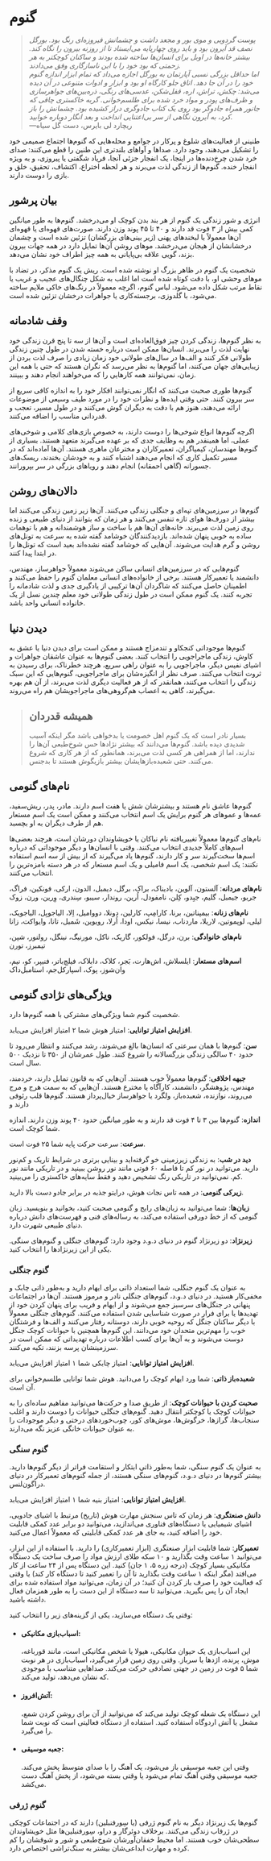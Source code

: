 # گنوم
> *پوست گردویی و موی بور و مجعد داشت و چشمانش فیروزه‌ای رنگ بود. بورگل نصف قد آیرون بود و باید روی چهارپایه می‌ایستاد تا از روزنه بیرون را نگاه کند. بیشتر خانه‌ها در اوبل برای انسان‌ها ساخته شده بودند و ساکنان کوچکتر به هر زحمتی که بود خود را با این ناسازگاری وفق می‌دادند.*  
> *اما حداقل بزرگی نسبی آپارتمان به بورگل اجازه می‌داد که تمام ابزار اندازه گنوم خود را در آن جا دهد. اتاق جلو کارگاه او بود و ابزار و ادوات متنوعی در آن دیده می‌شد: چکش، تراش، اره، قفل‌شکن، عدسی‌های رنگی، ذره‌بین‌های جواهرسازی و ظرف‌های پودر و مواد خرد شده برای طلسم‌خوانی. گربه خاکستری چاقی که جانور همراه جادوگر بود روی یک کتاب جادوگری دراز کشیده بود. چشمانش را باز کرد، به آیرون نگاهی از سر بی‌اعتنایی انداخت و بعد انگار دوباره خوابید.*  
—ریچارد لی بایرس، دست گل سیاه

طنینی از فعالیت‌های شلوغ و پرکار در جوامع و محله‌هایی که گنوم‌ها اجتماع صمیمی خود را تشکیل می‌دهند، وجود دارد. صداها و آواهای بلندتری این طنین را قطع می‌کنند: صدای خرد شدن چرخ‌دنده‌ها در اینجا، یک انفجار جزئی آنجا، فریاد شگفتی یا پیروزی، و به ویژه انفجار خنده. گنوم‌ها از زندگی لذت می‌برند و هر لحظه اختراع، اکتشاف، تحقیق، خلق و بازی را دوست دارند.

## بیان پرشور
انرژی و شور زندگی یک گنوم از هر بند بدن کوچک او می‌درخشد. گنوم‌ها به طور میانگین کمی بیش از ۳ فوت قد دارند و ۴۰ تا ۴۵ پوند وزن دارند. صورت‌های قهوه‌ای یا قهوه‌ای آن‌ها معمولاً با لبخندهای پهنی (زیر بینی‌های بزرگشان) تزئین شده است و چشمان درخشانشان از هیجان می‌درخشد. موهای روشن آن‌ها تمایل دارد در همه جهات بیرون بزند، گویی علاقه بی‌پایانی به همه چیز اطراف خود نشان می‌دهد.

شخصیت یک گنوم در ظاهر بزرگ او نوشته شده است. ریش یک گنوم مذکر، در تضاد با موهای وحشی او، با دقت کوتاه شده است اما اغلب به شکل چنگال‌های عجیب و غریب یا نقاط مرتب شکل داده می‌شود. لباس گنوم، اگرچه معمولاً در رنگ‌های خاکی ملایم ساخته می‌شود، با گلدوزی، برجسته‌کاری یا جواهرات درخشان تزئین شده است.

## وقف شادمانه
به نظر گنوم‌ها، زندگی کردن چیز فوق‌العاده‌ای است و آن‌ها از سه تا پنج قرن زندگی خود نهایت لذت را می‌برند. انسان‌ها ممکن است درباره خسته شدن در طول چنین زندگی طولانی فکر کنند و الف‌ها در سال‌های طولانی خود زمان زیادی را صرف لذت بردن از زیبایی‌های جهان می‌کنند، اما گنوم‌ها به نظر می‌رسد که نگران هستند که حتی با همه این زمان، نمی‌توانند همه کارهایی را که می‌خواهند انجام دهند و ببینند.

گنوم‌ها طوری صحبت می‌کنند که انگار نمی‌توانند افکار خود را به اندازه کافی سریع از سر بیرون کنند. حتی وقتی ایده‌ها و نظرات خود را در مورد طیف وسیعی از موضوعات ارائه می‌دهند، هنوز هم با دقت به دیگران گوش می‌کنند و در طول مسیر، تعجب و قدردانی مناسب را اضافه می‌کنند.

اگرچه گنوم‌ها انواع شوخی‌ها را دوست دارند، به خصوص بازی‌های کلامی و شوخی‌های عملی، اما همینقدر هم به وظایف جدی که بر عهده می‌گیرند متعهد هستند. بسیاری از گنوم‌ها مهندسان، کیمیاگران، تعمیرکاران و مخترعان ماهری هستند. آن‌ها آماده‌اند که در مسیر تکمیل کاری که انجام می‌دهند اشتباه کنند و به خودشان بخندند، ریسک‌های جسورانه (گاهی احمقانه) انجام دهند و رویاهای بزرگی در سر بپرورانند.

## دالان‌های روشن
گنوم‌ها در سرزمین‌های تپه‌ای و جنگلی زندگی می‌کنند. آن‌ها زیر زمین زندگی می‌کنند اما بیشتر از دورف‌ها هوای تازه تنفس می‌کنند و هر زمان که بتوانند از دنیای طبیعی و زنده روی زمین لذت می‌برند. خانه‌های آن‌ها هم با ساخت و ساز هوشمندانه و هم با توهمات ساده به خوبی پنهان شده‌اند. بازدیدکنندگان خوشامد گفته شده به سرعت به تونل‌های روشن و گرم هدایت می‌شوند. آن‌هایی که خوشامد گفته نشده‌اند بعید است که تونل‌ها را در ابتدا پیدا کنند.

گنوم‌هایی که در سرزمین‌های انسانی ساکن می‌شوند معمولاً جواهرساز، مهندس، دانشمند یا تعمیرکار هستند. برخی از خانواده‌های انسانی معلمان گنوم را حفظ می‌کنند و اطمینان حاصل می‌کنند که شاگردان آن‌ها ترکیبی از یادگیری جدی و لذت شادمانه را تجربه کنند. یک گنوم ممکن است در طول زندگی طولانی خود معلم چندین نسل از یک خانواده انسانی واحد باشد.

## دیدن دنیا
گنوم‌ها موجوداتی کنجکاو و تندمزاج هستند و ممکن است برای دیدن دنیا یا عشق به کاوش، زندگی ماجراجویی را انتخاب کنند. بعضی گنوم‌ها به عنوان عاشقان جواهرات و اشیای نفیس دیگر، ماجراجویی را به عنوان راهی سریع، هرچند خطرناک، برای رسیدن به ثروت انتخاب می‌کنند. صرف نظر از انگیزه‌شان برای ماجراجویی، گنوم‌هایی که این سبک زندگی را انتخاب می‌کنند، همانقدر که از هر فعالیت دیگری لذت می‌برند، از آن هم بهره می‌گیرند، گاهی به اعصاب هم‌گروهی‌های ماجراجویشان هم راه می‌روند.

> ## همیشه قدردان
> بسیار نادر است که یک گنوم اهل خصومت یا بدخواهی باشد مگر اینکه آسیب شدیدی دیده باشد. گنوم‌ها می‌دانند که بیشتر نژادها حس شوخ‌طبعی آن‌ها را ندارند، اما از همراهی هر کسی لذت می‌برند، همانطور که از هر کاری که شروع می‌کنند. حتی شعبده‌بازهایشان بیشتر بازیگوش هستند تا بدجنس.


## نام‌های گنومی
گنوم‌ها عاشق نام هستند و بیشترشان شش یا هفت اسم دارند. مادر، پدر، ریش‌سفید، عمه‌ها و عموهای هر گنوم برایش یک اسم انتخاب می‌کنند و ممکن است یک اسم مستعار هم از طرف دیگران به او بچسبد.

نام‌های گنوم‌ها معمولاً تغییریافته نام نیاکان یا خویشاوندان دورشان است، هرچند بعضی‌ها اسم‌های کاملاً جدیدی انتخاب می‌کنند. وقتی با انسان‌ها و دیگر موجوداتی که درباره اسم‌ها سخت‌گیرند سر و کار دارند، گنوم‌ها یاد می‌گیرند که از بیش از سه اسم استفاده نکنند: یک اسم شخصی، یک اسم فامیلی و یک اسم مستعار که در هر دسته بامزه‌ترین را انتخاب می‌کنند.

**نام‌های مردانه**: آلستون، آلوین، بادیناک، براک، برگل، دیمبل، الدون، ارکی، فونکین، فراگ، جربو، جیمبل، گلیم، جبِدو، کِلن، نامفودل، اُرین، روندار، سیبو، سِندری، وِرین، ورن، زوک

**نام‌های زنانه**: بیمپناتین، برنا، کارامِپ، کارلین، دونلا، دووامیل، اِلا، الیاجوبِل، الیاجویک، لیلی، لوپموتین، لاریلا، ماردناب، نیسا، نیکس، اودا، اُرلا، رویوین، شَمیل، تانا، وایواکت، زانا

**نام‌های خانوادگی**: برن، درگل، فولکور، گاریک، ناکل، مورنیگ، نینگل، رولنور، شپن، تیمبرز، تورن

**اسم‌های مستعار**: ایلسلاش، اش‌هارت، بَجر، کلاک، دابلاک، فیلچ‌باتر، فنیپر، کو، نیم، وان‌شوز، پوک، اسپارکل‌جم، استامبل‌داک

## ویژگی‌های نژادی گنومی
شخصیت گنوم شما ویژگی‌های مشترکی با همه گنوم‌ها دارد.

**افزایش امتیاز توانایی**: امتیاز هوش شما ۲ امتیاز افزایش می‌یابد.

**سن**: گنوم‌ها با همان سرعتی که انسان‌ها بالغ می‌شوند، رشد می‌کنند و انتظار می‌رود تا حدود ۴۰ سالگی زندگی بزرگسالانه را شروع کنند. طول عمرشان از ۳۵۰ تا نزدیک ۵۰۰ سال است.

**جبهه اخلاقی**: گنوم‌ها معمولاً خوب هستند. آن‌هایی که به قانون تمایل دارند، خردمند، مهندس، پژوهشگر، دانشمند، کارآگاه یا مخترع هستند. آن‌هایی که به سمت هرج و مرج می‌روند، نوازنده، شعبده‌باز، ولگرد یا جواهرساز خیال‌پرداز هستند. گنوم‌ها قلب رئوفی دارند و

**اندازه**: گنوم‌ها بین ۳ تا ۴ فوت قد دارند و به طور میانگین حدود ۴۰ پوند وزن دارند. اندازه شما کوچک است.

**سرعت**: سرعت حرکت پایه شما ۲۵ فوت است.

**دید در شب**: به زندگی زیرزمینی خو گرفته‌اید و بینایی برتری در شرایط تاریک و کم‌نور دارید. می‌توانید در نور کم تا فاصله ۶۰ فوتی مانند نور روشن ببینید و در تاریکی مانند نور کم. نمی‌توانید در تاریکی رنگ تشخیص دهید و فقط سایه‌های خاکستری را می‌بینید.

**زیرکی گنومی**: در همه تاس نجات هوش، درایتو جذبه  در برابر جادو دست بالا دارید.

**زبان‌ها**: شما می‌توانید به زبان‌های رایج و گنومی صحبت کنید، بخوانید و بنویسید. زبان گنومی که از خط دورفی استفاده می‌کند، به رساله‌های فنی و فهرست‌های دانش درباره دنیای طبیعی شهرت دارد.

**زیرنژاد**: دو زیرنژاد گنوم در دنیای د.و.د وجود دارد: گنوم‌های جنگلی و گنوم‌های سنگی. یکی از این زیرنژادها را انتخاب کنید.

### گنوم جنگلی
به عنوان یک گنوم جنگلی، شما استعداد ذاتی برای ایهام دارید و به‌طور ذاتی چابک و مخفی‌کار هستید. در دنیای د.و.د، گنوم‌های جنگلی نادر و مرموز هستند. آن‌ها در اجتماعات پنهانی در جنگل‌های سرسبز جمع می‌شوند و از ایهام و فریب برای پنهان کردن خود از تهدیدها یا برای فرار در صورت شناسایی شدن استفاده می‌کنند. گنوم‌های جنگلی معمولاً با دیگر ساکنان جنگل که روحیه خوبی دارند، دوستانه رفتار می‌کنند و الف‌ها و فرشتگان خوب را مهم‌ترین متحدان خود می‌دانند. این گنوم‌ها همچنین با حیوانات کوچک جنگل دوست می‌شوند و به آن‌ها برای کسب اطلاعات درباره تهدیداتی که ممکن است در سرزمینشان پرسه بزنند، تکیه می‌کنند.

**افزایش امتیاز توانایی**: امتیاز چابکی شما ۱ امتیاز افزایش می‌یابد.

**شعبده‌باز ذاتی**: شما ورد ایهام کوچک را می‌دانید. هوش شما توانایی طلسم‌خوانی برای آن است.

**صحبت کردن با حیوانات کوچک**: از طریق صدا و حرکت‌ها می‌توانید مفاهیم ساده‌ای را به حیوانات کوچک یا کوچکتر انتقال دهید. گنوم‌های جنگلی حیوانات را دوست دارند و اغلب سنجاب‌ها، گرازها، خرگوش‌ها، موش‌های کور، چوب‌خوردهای درختی و دیگر موجودات را به عنوان حیوانات خانگی عزیز نگه می‌دارند.

### گنوم سنگی
به عنوان یک گنوم سنگی، شما به‌طور ذاتی ابتکار و استقامت فراتر از دیگر گنوم‌ها دارید. بیشتر گنوم‌ها در دنیای د.و.د، گنوم‌های سنگی هستند، از جمله گنوم‌های تعمیرکار در دنیای دراگون‌لنس.

**افزایش امتیاز توانایی**: امتیاز بنیه شما ۱ امتیاز افزایش می‌یابد.

**دانش صنعتگری**: هر زمان که تاس سنجش مهارت هوش (تاریخ) مرتبط با اشیای جادویی، اشیای شیمیایی یا دستگاه‌های فناوری می‌اندازید، می‌توانید دو برابر عدد کمکی قابلیت خود را اضافه کنید، به جای هر عدد کمکی قابلیتی که معمولاً اعمال می‌کنید.

**تعمیرکار**:
شما قابلیت ابزار صنعتگری (ابزار تعمیرکاری) را دارید. با استفاده از این ابزار، می‌توانید ۱ ساعت وقت بگذارید و ۱۰ سکه طلای ارزش مواد را صرف ساخت یک دستگاه مکانیکی بسیار کوچک (درجه زره ۵، ۱ جان) کنید. این دستگاه پس از ۲۴ ساعت از کار می‌افتد (مگر اینکه ۱ ساعت وقت بگذارید تا آن را تعمیر کنید تا دستگاه کار کند) یا وقتی که فعالیت خود را صرف باز کردن آن کنید؛ در آن زمان، می‌توانید مواد استفاده شده برای ایجاد آن را پس بگیرید. می‌توانید تا سه دستگاه از این دست را به طور همزمان فعال داشته باشید.

وقتی یک دستگاه می‌سازید، یکی از گزینه‌های زیر را انتخاب کنید:

- #### اسباب‌بازی مکانیکی:
    این اسباب‌بازی یک حیوان مکانیکی، هیولا یا شخص مکانیکی است، مانند قورباغه، موش، پرنده، اژدها یا سرباز. وقتی روی زمین قرار می‌گیرد، اسباب‌بازی در هر نوبت شما ۵ فوت در زمین در جهتی تصادفی حرکت می‌کند. صداهایی متناسب با موجودی که نشان می‌دهد، تولید می‌کند.

- #### آتش‌افروز:
    این دستگاه یک شعله کوچک تولید می‌کند که می‌توانید از آن برای روشن کردن شمع، مشعل یا آتش اردوگاه استفاده کنید. استفاده از دستگاه فعالیتی است که نوبت شما را می‌گیرد.

- #### جعبه موسیقی:
    وقتی این جعبه موسیقی باز می‌شود، یک آهنگ را با صدای متوسط پخش می‌کند. جعبه موسیقی وقتی آهنگ تمام می‌شود یا وقتی بسته می‌شود، از پخش آهنگ دست می‌کشد.

### گنوم‌ ژرفی
گنوم‌ها یک زیرنژاد دیگر به نام گنوم‌ ژرفی (یا سِورفنبلین) دارند که در اجتماعات کوچکی در ژرفاب زندگی می‌کنند. برخلاف دوئرگار و دراو، سِورفنبلین‌ها مثل خویشاوندان سطحی‌شان خوب هستند. اما محیط خفقان‌آورشان شوخ‌طبعی و شور و شوقشان را کم کرده و مهارت ابداعی‌شان بیشتر به سنگ‌تراشی اختصاص دارد.